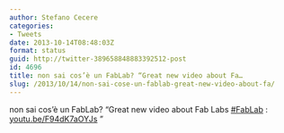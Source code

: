 ```yaml
---
author: Stefano Cecere
categories:
- Tweets
date: 2013-10-14T08:48:03Z
format: status
guid: http://twitter-389658848883392512-post
id: 4696
title: non sai cos’è un FabLab? “Great new video about Fa…
slug: /2013/10/14/non-sai-cose-un-fablab-great-new-video-about-fa/
---
```


non sai cos’è un FabLab? “Great new video about Fab Labs [#FabLab](http://twitter.com/search?q=%23FabLab) : [youtu.be/F94dK7aOYJs](http://youtu.be/F94dK7aOYJs) ”
